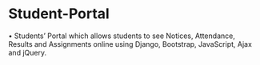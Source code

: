 # Student-Portal
•	Students’ Portal which allows students to see Notices, Attendance, Results and Assignments online using Django, Bootstrap, JavaScript, Ajax and jQuery.
